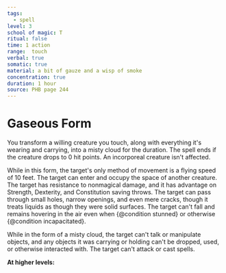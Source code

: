 ```yaml
---
tags:
  - spell
level: 3
school of magic: T
ritual: false
time: 1 action
range:  touch
verbal: true
somatic: true
material: a bit of gauze and a wisp of smoke
concentration: true
duration: 1 hour
source: PHB page 244
---
```

# Gaseous Form
You transform a willing creature you touch, along with everything it's wearing and carrying, into a misty cloud for the duration. The spell ends if the creature drops to 0 hit points. An incorporeal creature isn't affected.

While in this form, the target's only method of movement is a flying speed of 10 feet. The target can enter and occupy the space of another creature. The target has resistance to nonmagical damage, and it has advantage on Strength, Dexterity, and Constitution saving throws. The target can pass through small holes, narrow openings, and even mere cracks, though it treats liquids as though they were solid surfaces. The target can't fall and remains hovering in the air even when {@condition stunned} or otherwise {@condition incapacitated}.

While in the form of a misty cloud, the target can't talk or manipulate objects, and any objects it was carrying or holding can't be dropped, used, or otherwise interacted with. The target can't attack or cast spells.

**At higher levels:** 